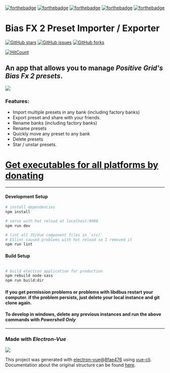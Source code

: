 [![forthebadge](https://forthebadge.com/images/badges/uses-badges.svg)](https://forthebadge.com)
[![forthebadge](https://forthebadge.com/images/badges/built-with-love.svg)](https://forthebadge.com)
[![forthebadge](https://forthebadge.com/images/badges/ages-12.svg)](https://forthebadge.com)
[![forthebadge](https://forthebadge.com/images/badges/made-with-javascript.svg)](https://forthebadge.com)
[![forthebadge](https://forthebadge.com/images/badges/makes-people-smile.svg)](https://forthebadge.com)

# Bias FX 2 Preset Importer / Exporter

[![GitHub stars](https://img.shields.io/github/stars/catman85/Bias-2-Importer-Exporter?style=for-the-badge)](https://github.com/catman85/Bias-2-Importer-Exporter/stargazers)
[![GitHub issues](https://img.shields.io/github/issues/catman85/Bias-2-Importer-Exporter?style=for-the-badge)](https://github.com/catman85/Bias-2-Importer-Exporter/issues)
[![GitHub forks](https://img.shields.io/github/forks/catman85/Bias-2-Importer-Exporter?color=blueviolet&style=for-the-badge)](https://github.com/catman85/Bias-2-Importer-Exporter/network)

[![HitCount](http://hits.dwyl.io/catman85/Bias-2-Importer-Exporter.svg)](http://hits.dwyl.io/catman85/Bias-2-Importer-Exporter)

## An app that allows you to manage *Positive Grid's Bias Fx 2 presets*.
![ ](https://i.imgur.com/pOSXJjP.png)


### Features:
- Import multiple presets in any bank (including factory banks)
- Export preset and share with your friends.
- Rename banks (including factory banks)
- Rename presets
- Quickly move any preset to any bank
- Delete presets
- Star / unstar presets.

# [Get executables for all platforms by donating](https://www.paypal.com/cgi-bin/webscr?cmd=_s-xclick&hosted_button_id=SLRQJ6XWBLDHY&source=url)

---

#### Development Setup

``` bash
# install dependencies
npm install

# serve with hot reload at localhost:9080
npm run dev

# lint all JS/Vue component files in `src/`
# ESlint caused problems with hot reload so I removed it
npm run lint

```

#### Build Setup

``` bash

# build electron application for production
npm rebuild node-sass
npm run build:dir

```

#### If you get permission problems or problems with libdbus restart your computer. if the problem persists, just delete your local instance and git clone again.

#### To develop in windows, delete any previous instances and run the above commands with *Powershell Only*

---

### Made with *Electron-Vue*
![ ](https://i.imgur.com/sB3oHC7.png)

This project was generated with [electron-vue](https://github.com/SimulatedGREG/electron-vue)@[8fae476](https://github.com/SimulatedGREG/electron-vue/tree/8fae4763e9d225d3691b627e83b9e09b56f6c935) using [vue-cli](https://github.com/vuejs/vue-cli). Documentation about the original structure can be found [here](https://simulatedgreg.gitbooks.io/electron-vue/content/index.html).
